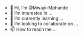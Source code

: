 - 👋 Hi, I’m @Mwayi-Mphande
- 👀 I’m interested in ...
- 🌱 I’m currently learning ...
- 💞️ I’m looking to collaborate on ...
- 📫 How to reach me ...

<!---
Mwayi-Mphande/Mwayi-Mphande is a ✨ special ✨ repository because its `README.md` (this file) appears on your GitHub profile.
You can click the Preview link to take a look at your changes.
--->

